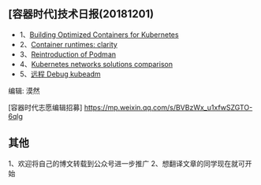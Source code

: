 ## [容器时代]技术日报(20181201)

- 1、[Building Optimized Containers for Kubernetes](https://www.digitalocean.com/community/tutorials/building-optimized-containers-for-kubernetes)
- 2、[Container runtimes: clarity](https://medium.com/cri-o/container-runtimes-clarity-342b62172dc3)
- 3、[Reintroduction of Podman](https://www.projectatomic.io/blog/2018/02/reintroduction-podman/)
- 4、[Kubernetes networks solutions comparison](https://www.objectif-libre.com/en/blog/2018/07/05/k8s-network-solutions-comparison/)
- 5、[远程 Debug kubeadm](https://mritd.me/2018/11/25/kubeadm-remote-debug/)

编辑: 漠然

[容器时代志愿编辑招募] https://mp.weixin.qq.com/s/BVBzWx_u1xfwSZGTO-6qlg

## 其他
1、欢迎将自己的博文转载到公众号进一步推广
2、想翻译文章的同学现在就可开始
